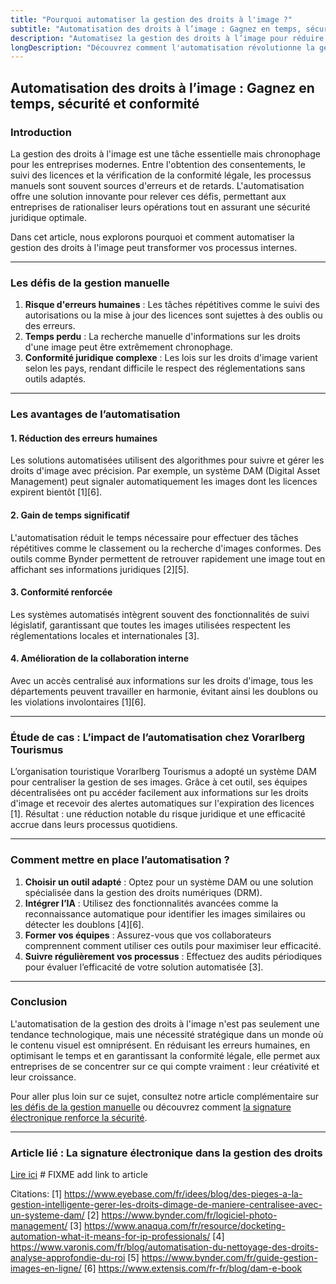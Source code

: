 ```yaml
---
title: "Pourquoi automatiser la gestion des droits à l'image ?"
subtitle: "Automatisation des droits à l’image : Gagnez en temps, sécurité et conformité"
description: "Automatisez la gestion des droits à l’image pour réduire les erreurs, gagner du temps et garantir une conformité juridique optimale."
longDescription: "Découvrez comment l'automatisation révolutionne la gestion des droits à l'image. En réduisant les tâches manuelles, elle améliore la précision, garantit la conformité juridique et optimise les flux de travail. Cet article explore les avantages clés de cette approche moderne, qui permet aux entreprises de se concentrer sur des activités à forte valeur ajoutée tout en minimisant les risques juridiques."
---
```

  
## Automatisation des droits à l’image : Gagnez en temps, sécurité et conformité  

### Introduction  
La gestion des droits à l'image est une tâche essentielle mais chronophage pour les entreprises modernes. Entre l'obtention des consentements, le suivi des licences et la vérification de la conformité légale, les processus manuels sont souvent sources d'erreurs et de retards. L'automatisation offre une solution innovante pour relever ces défis, permettant aux entreprises de rationaliser leurs opérations tout en assurant une sécurité juridique optimale.  

Dans cet article, nous explorons pourquoi et comment automatiser la gestion des droits à l'image peut transformer vos processus internes.  

---

### Les défis de la gestion manuelle  

1. **Risque d'erreurs humaines** : Les tâches répétitives comme le suivi des autorisations ou la mise à jour des licences sont sujettes à des oublis ou des erreurs.  
2. **Temps perdu** : La recherche manuelle d'informations sur les droits d'une image peut être extrêmement chronophage.  
3. **Conformité juridique complexe** : Les lois sur les droits d'image varient selon les pays, rendant difficile le respect des réglementations sans outils adaptés.  

---

### Les avantages de l’automatisation  

#### 1. **Réduction des erreurs humaines**  
Les solutions automatisées utilisent des algorithmes pour suivre et gérer les droits d'image avec précision. Par exemple, un système DAM (Digital Asset Management) peut signaler automatiquement les images dont les licences expirent bientôt [1][6].  

#### 2. **Gain de temps significatif**  
L'automatisation réduit le temps nécessaire pour effectuer des tâches répétitives comme le classement ou la recherche d'images conformes. Des outils comme Bynder permettent de retrouver rapidement une image tout en affichant ses informations juridiques [2][5].  

#### 3. **Conformité renforcée**  
Les systèmes automatisés intègrent souvent des fonctionnalités de suivi législatif, garantissant que toutes les images utilisées respectent les réglementations locales et internationales [3].  

#### 4. **Amélioration de la collaboration interne**  
Avec un accès centralisé aux informations sur les droits d'image, tous les départements peuvent travailler en harmonie, évitant ainsi les doublons ou les violations involontaires [1][6].  

---

### Étude de cas : L’impact de l’automatisation chez Vorarlberg Tourismus  

L’organisation touristique Vorarlberg Tourismus a adopté un système DAM pour centraliser la gestion de ses images. Grâce à cet outil, ses équipes décentralisées ont pu accéder facilement aux informations sur les droits d'image et recevoir des alertes automatiques sur l'expiration des licences [1]. Résultat : une réduction notable du risque juridique et une efficacité accrue dans leurs processus quotidiens.  

---

### Comment mettre en place l’automatisation ?  

1. **Choisir un outil adapté** : Optez pour un système DAM ou une solution spécialisée dans la gestion des droits numériques (DRM).  
2. **Intégrer l’IA** : Utilisez des fonctionnalités avancées comme la reconnaissance automatique pour identifier les images similaires ou détecter les doublons [4][6].  
3. **Former vos équipes** : Assurez-vous que vos collaborateurs comprennent comment utiliser ces outils pour maximiser leur efficacité.  
4. **Suivre régulièrement vos processus** : Effectuez des audits périodiques pour évaluer l’efficacité de votre solution automatisée [3].  

---

### Conclusion  
L'automatisation de la gestion des droits à l'image n'est pas seulement une tendance technologique, mais une nécessité stratégique dans un monde où le contenu visuel est omniprésent. En réduisant les erreurs humaines, en optimisant le temps et en garantissant la conformité légale, elle permet aux entreprises de se concentrer sur ce qui compte vraiment : leur créativité et leur croissance.

Pour aller plus loin sur ce sujet, consultez notre article complémentaire sur [les défis de la gestion manuelle](#) ou découvrez comment [la signature électronique renforce la sécurité](#).  

--- 

### Article lié : La signature électronique dans la gestion des droits  
[Lire ici](#) # FIXME add link to article

Citations:
[1] https://www.eyebase.com/fr/idees/blog/des-pieges-a-la-gestion-intelligente-gerer-les-droits-dimage-de-maniere-centralisee-avec-un-systeme-dam/
[2] https://www.bynder.com/fr/logiciel-photo-management/
[3] https://www.anaqua.com/fr/resource/docketing-automation-what-it-means-for-ip-professionals/
[4] https://www.varonis.com/fr/blog/automatisation-du-nettoyage-des-droits-analyse-approfondie-du-roi
[5] https://www.bynder.com/fr/guide-gestion-images-en-ligne/
[6] https://www.extensis.com/fr-fr/blog/dam-e-book
